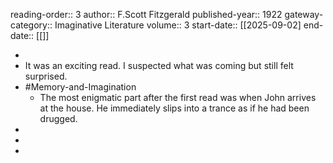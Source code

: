 reading-order:: 3
author:: F.Scott Fitzgerald
published-year:: 1922 
gateway-category:: Imaginative Literature
volume:: 3
start-date::  [[2025-09-02]
end-date:: [[]]

-
- It was an exciting read. I suspected what was coming but still felt surprised.
- #Memory-and-Imagination
	- The most enigmatic part after the first read was when John arrives at the house. He immediately slips into a trance as if he had been drugged.
-
-
-